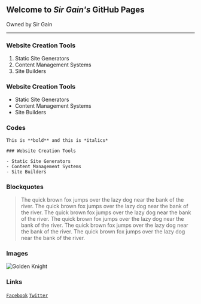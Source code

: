 ## Welcome to *Sir Gain's* GitHub Pages

Owned by Sir Gain

---

### Website Creation Tools

1. Static Site Generators
2. Content Management Systems
3. Site Builders

### Website Creation Tools

- Static Site Generators
- Content Management Systems
- Site Builders

### Codes

`This is **bold** and this is *italics*`

```
### Website Creation Tools

- Static Site Generators
- Content Management Systems
- Site Builders
```

### Blockquotes
> The quick brown fox jumps over the lazy dog near the bank of the river. The quick brown fox jumps over the lazy dog near the bank of the river. The quick brown fox jumps over the lazy dog near the bank of the river. The quick brown fox jumps over the lazy dog near the bank of the river. The quick brown fox jumps over the lazy dog near the bank of the river. The quick brown fox jumps over the lazy dog near the bank of the river. 

### Images

![Golden Knight](https://www.adnu.edu.ph/Centers/IP/_borders/goldenKnight-copy.jpg)

### Links

[`Facebook`](https://www.facebook.com/sirgain)
[`Twitter`](https://www.twitter.com/sirgain)


